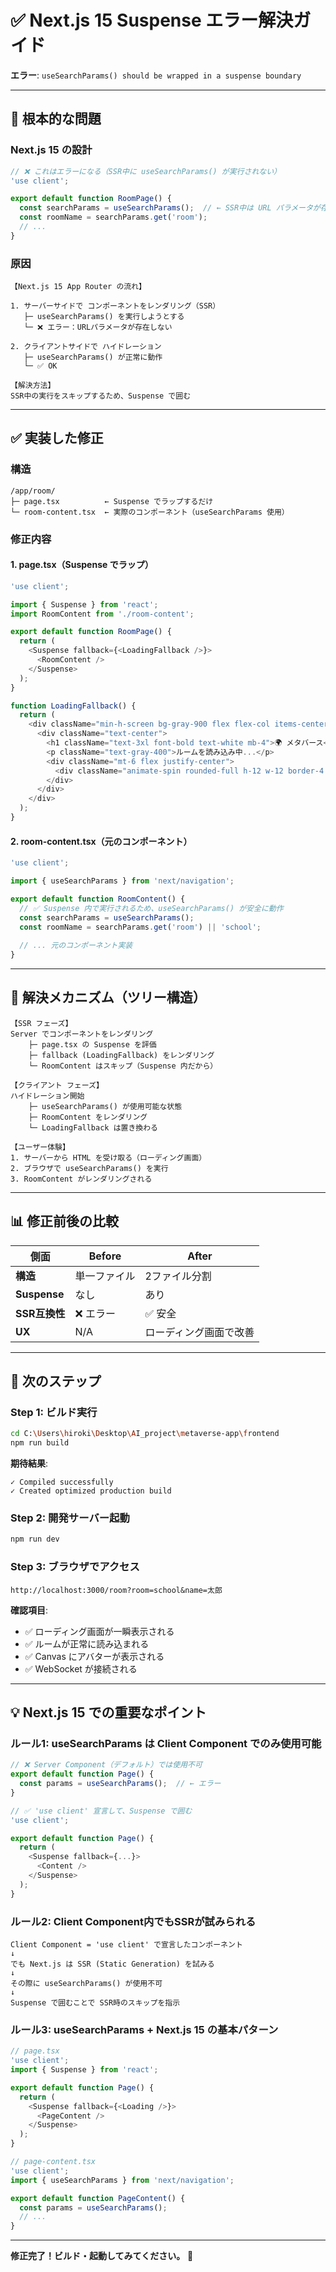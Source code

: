 # ✅ Next.js 15 Suspense エラー解決ガイド

**エラー**: `useSearchParams() should be wrapped in a suspense boundary`

---

## 🔴 **根本的な問題**

### **Next.js 15 の設計**

```typescript
// ❌ これはエラーになる（SSR中に useSearchParams() が実行されない）
'use client';

export default function RoomPage() {
  const searchParams = useSearchParams();  // ← SSR中は URL パラメータが存在しない
  const roomName = searchParams.get('room');
  // ...
}
```

### **原因**

```
【Next.js 15 App Router の流れ】

1. サーバーサイドで コンポーネントをレンダリング（SSR）
   ├─ useSearchParams() を実行しようとする
   └─ ❌ エラー：URLパラメータが存在しない

2. クライアントサイドで ハイドレーション
   ├─ useSearchParams() が正常に動作
   └─ ✅ OK

【解決方法】
SSR中の実行をスキップするため、Suspense で囲む
```

---

## ✅ **実装した修正**

### **構造**

```
/app/room/
├─ page.tsx          ← Suspense でラップするだけ
└─ room-content.tsx  ← 実際のコンポーネント（useSearchParams 使用）
```

### **修正内容**

#### **1. page.tsx（Suspense でラップ）**

```typescript
'use client';

import { Suspense } from 'react';
import RoomContent from './room-content';

export default function RoomPage() {
  return (
    <Suspense fallback={<LoadingFallback />}>
      <RoomContent />
    </Suspense>
  );
}

function LoadingFallback() {
  return (
    <div className="min-h-screen bg-gray-900 flex flex-col items-center justify-center p-4">
      <div className="text-center">
        <h1 className="text-3xl font-bold text-white mb-4">🌍 メタバース</h1>
        <p className="text-gray-400">ルームを読み込み中...</p>
        <div className="mt-6 flex justify-center">
          <div className="animate-spin rounded-full h-12 w-12 border-4 border-white border-t-blue-500"></div>
        </div>
      </div>
    </div>
  );
}
```

#### **2. room-content.tsx（元のコンポーネント）**

```typescript
'use client';

import { useSearchParams } from 'next/navigation';

export default function RoomContent() {
  // ✅ Suspense 内で実行されるため、useSearchParams() が安全に動作
  const searchParams = useSearchParams();
  const roomName = searchParams.get('room') || 'school';
  
  // ... 元のコンポーネント実装
}
```

---

## 🌳 **解決メカニズム（ツリー構造）**

```
【SSR フェーズ】
Server でコンポーネントをレンダリング
    ├─ page.tsx の Suspense を評価
    ├─ fallback (LoadingFallback) をレンダリング
    └─ RoomContent はスキップ（Suspense 内だから）

【クライアント フェーズ】
ハイドレーション開始
    ├─ useSearchParams() が使用可能な状態
    ├─ RoomContent をレンダリング
    └─ LoadingFallback は置き換わる

【ユーザー体験】
1. サーバーから HTML を受け取る（ローディング画面）
2. ブラウザで useSearchParams() を実行
3. RoomContent がレンダリングされる
```

---

## 📊 **修正前後の比較**

| 側面 | Before | After |
|------|--------|-------|
| **構造** | 単一ファイル | 2ファイル分割 |
| **Suspense** | なし | あり |
| **SSR互換性** | ❌ エラー | ✅ 安全 |
| **UX** | N/A | ローディング画面で改善 |

---

## 🚀 **次のステップ**

### **Step 1: ビルド実行**

```bash
cd C:\Users\hiroki\Desktop\AI_project\metaverse-app\frontend
npm run build
```

**期待結果**:
```
✓ Compiled successfully
✓ Created optimized production build
```

### **Step 2: 開発サーバー起動**

```bash
npm run dev
```

### **Step 3: ブラウザでアクセス**

```
http://localhost:3000/room?room=school&name=太郎
```

**確認項目**:
- ✅ ローディング画面が一瞬表示される
- ✅ ルームが正常に読み込まれる
- ✅ Canvas にアバターが表示される
- ✅ WebSocket が接続される

---

## 💡 **Next.js 15 での重要なポイント**

### **ルール1: useSearchParams は Client Component でのみ使用可能**

```typescript
// ❌ Server Component（デフォルト）では使用不可
export default function Page() {
  const params = useSearchParams();  // ← エラー
}

// ✅ 'use client' 宣言して、Suspense で囲む
'use client';

export default function Page() {
  return (
    <Suspense fallback={...}>
      <Content />
    </Suspense>
  );
}
```

### **ルール2: Client Component内でもSSRが試みられる**

```
Client Component = 'use client' で宣言したコンポーネント
↓
でも Next.js は SSR (Static Generation) を試みる
↓
その際に useSearchParams() が使用不可
↓
Suspense で囲むことで SSR時のスキップを指示
```

### **ルール3: useSearchParams + Next.js 15 の基本パターン**

```typescript
// page.tsx
'use client';
import { Suspense } from 'react';

export default function Page() {
  return (
    <Suspense fallback={<Loading />}>
      <PageContent />
    </Suspense>
  );
}

// page-content.tsx
'use client';
import { useSearchParams } from 'next/navigation';

export default function PageContent() {
  const params = useSearchParams();
  // ...
}
```

---

**修正完了！ビルド・起動してみてください。** 🚀

